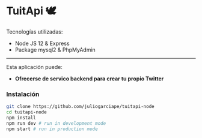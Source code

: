 # TuitApi :dove:

Tecnologías utilizadas:

- Node JS 12 & Express
- Package mysql2 & PhpMyAdmin

---

Esta aplicación puede:

- **Ofrecerse de servico backend para crear tu propio Twitter**

### Instalación

```sh
git clone https://github.com/juliogarciape/tuitapi-node
cd tuitapi-node
npm install
npm run dev # run in development mode
npm start # run in production mode
```
